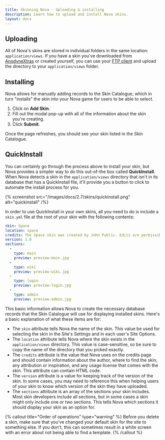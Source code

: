 ```yaml
---
title: Skinning Nova - Uploading & installing
description: Learn how to upload and install Nova skins.
layout: docs
---
```


## Uploading

All of Nova's skins are stored in individual folders in the same location: `application/views`. If you have a skin you've downloaded from [AnodyneXtras](https://xtras.anodyne-productions.com) or created yourself, you can use your [FTP client](/docs/2.7/getting-started#tools-you-might-want) and upload the directory to your `application/views` folder.

## Installing

Nova allows for manually adding records to the Skin Catalogue, which in turn "installs" the skin into your Nova game for users to be able to select.

1. Click on **Add Skin**.
2. Fill out the modal pop-up with all of the information about the skin you're creating.
3. Click **Submit**.

Once the page refreshes, you should see your skin listed in the Skin Catalogue.

## QuickInstall

You can certainly go through the process above to install your skin, but Nova provides a simpler way to do this out-of-the box called **QuickInstall**. When Nova detects a skin in the `application/views` directory that isn't in its database that has a QuickInstall file, it'll provide you a button to click to automate the install process for you.

{% screenshot src="/images/docs/2.7/skins/quickinstall.png" alt="quickinstall" /%}

In order to use QuickInstall in your own skins, all you need to do is include a `skin.yml` file at the root of your skin with the following contents:

```yaml
skin: Space
location: space
credits: The Space skin was created by John Public. Edits are permissible provided the original credits remain intact.
version: 1.0
sections:
  -
    type: main
    preview: preview-main.jpg
  -
    type: wiki
    preview: preview-wiki.jpg
  -
    type: login
    preview: preview-login.jpg
  -
    type: admin
    preview: preview-admin.jpg
```

This basic information allows Nova to create the necessary database records that the Skin Catalogue will use for displaying installed skins. Here's a basic explanation of what these items are for:

- The `skin` attribute tells Nova the name of the skin. This value be used for selecting the skin in the Site's Settings and in each user's Site Options.
- The `location` attribute tells Nova where the skin exists in the `application/views` directory. This value is case-sensitive, so be sure to copy the name of the directory that you picked exactly.
- The `credits` attribute is the value that Nova uses on the credits page and should contain information about the author, where to find the skin, any attribution or inspiration, and any usage license that comes with the skin. This attribute can contain HTML code.
- The `version` attribute is a value for keeping track of the version of the skin. In some cases, you may need to reference this when helping users of your skin to know which version of the skin they have uploaded.
- The `sections` attribute is an array of the sections your skin includes. Most skin developers include all sections, but in some cases a skin might only include one or two sections. This tells Nova which sections it should display your skin as an option for.

{% callout title="Order of operations" type="warning" %}
Before you delete a skin, make sure that you've changed your default skin for the site to something else. If you don't, this can sometimes result in a white screen with an error about not being able to find a template.
{% /callout %}
